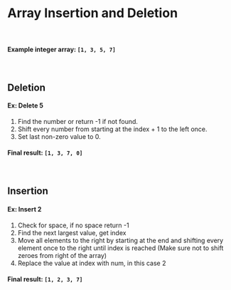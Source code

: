 # Array Insertion and Deletion

&nbsp;

#### Example integer array: `[1, 3, 5, 7]`

&nbsp;

## Deletion

#### Ex: Delete 5

1. Find the number or return -1 if not found.
2. Shift every number from starting at the index + 1 to the left once.
3. Set last non-zero value to 0.

#### Final result: `[1, 3, 7, 0]`

&nbsp;

## Insertion

#### Ex: Insert 2

1. Check for space, if no space return -1
2. Find the next largest value, get index
3. Move all elements to the right by starting at the end and shifting every element once to the right until index is reached (Make sure not to shift zeroes from right of the array)
4. Replace the value at index with num, in this case 2

#### Final result: `[1, 2, 3, 7]`
